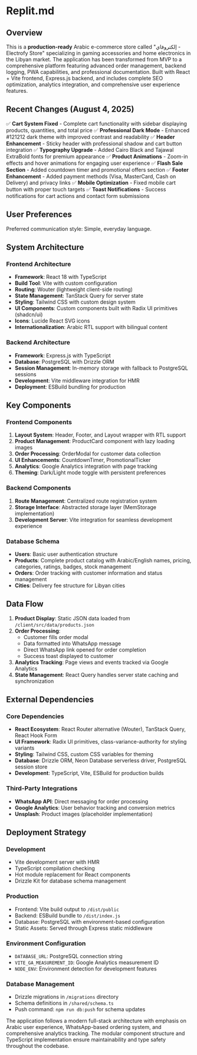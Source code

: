 # Replit.md

## Overview

This is a **production-ready** Arabic e-commerce store called "إلكتروفاي - Electrofy Store" specializing in gaming accessories and home electronics in the Libyan market. The application has been transformed from MVP to a comprehensive platform featuring advanced order management, backend logging, PWA capabilities, and professional documentation. Built with React + Vite frontend, Express.js backend, and includes complete SEO optimization, analytics integration, and comprehensive user experience features.

## Recent Changes (August 4, 2025)

✅ **Cart System Fixed** - Complete cart functionality with sidebar displaying products, quantities, and total price
✅ **Professional Dark Mode** - Enhanced #121212 dark theme with improved contrast and readability
✅ **Header Enhancement** - Sticky header with professional shadow and cart button integration
✅ **Typography Upgrade** - Added Cairo Black and Tajawal ExtraBold fonts for premium appearance
✅ **Product Animations** - Zoom-in effects and hover animations for engaging user experience
✅ **Flash Sale Section** - Added countdown timer and promotional offers section
✅ **Footer Enhancement** - Added payment methods (Visa, MasterCard, Cash on Delivery) and privacy links
✅ **Mobile Optimization** - Fixed mobile cart button with proper touch targets
✅ **Toast Notifications** - Success notifications for cart actions and contact form submissions

## User Preferences

Preferred communication style: Simple, everyday language.

## System Architecture

### Frontend Architecture
- **Framework**: React 18 with TypeScript
- **Build Tool**: Vite with custom configuration
- **Routing**: Wouter (lightweight client-side routing)
- **State Management**: TanStack Query for server state
- **Styling**: Tailwind CSS with custom design system
- **UI Components**: Custom components built with Radix UI primitives (shadcn/ui)
- **Icons**: Lucide React SVG icons
- **Internationalization**: Arabic RTL support with bilingual content

### Backend Architecture
- **Framework**: Express.js with TypeScript
- **Database**: PostgreSQL with Drizzle ORM
- **Session Management**: In-memory storage with fallback to PostgreSQL sessions
- **Development**: Vite middleware integration for HMR
- **Deployment**: ESBuild bundling for production

## Key Components

### Frontend Components
1. **Layout System**: Header, Footer, and Layout wrapper with RTL support
2. **Product Management**: ProductCard component with lazy loading images
3. **Order Processing**: OrderModal for customer data collection
4. **UI Enhancements**: CountdownTimer, PromotionalTicker
5. **Analytics**: Google Analytics integration with page tracking
6. **Theming**: Dark/Light mode toggle with persistent preferences

### Backend Components
1. **Route Management**: Centralized route registration system
2. **Storage Interface**: Abstracted storage layer (MemStorage implementation)
3. **Development Server**: Vite integration for seamless development experience

### Database Schema
- **Users**: Basic user authentication structure
- **Products**: Complete product catalog with Arabic/English names, pricing, categories, ratings, badges, stock management
- **Orders**: Order tracking with customer information and status management
- **Cities**: Delivery fee structure for Libyan cities

## Data Flow

1. **Product Display**: Static JSON data loaded from `/client/src/data/products.json`
2. **Order Processing**: 
   - Customer fills order modal
   - Data formatted into WhatsApp message
   - Direct WhatsApp link opened for order completion
   - Success toast displayed to customer
3. **Analytics Tracking**: Page views and events tracked via Google Analytics
4. **State Management**: React Query handles server state caching and synchronization

## External Dependencies

### Core Dependencies
- **React Ecosystem**: React Router alternative (Wouter), TanStack Query, React Hook Form
- **UI Framework**: Radix UI primitives, class-variance-authority for styling variants
- **Styling**: Tailwind CSS, custom CSS variables for theming
- **Database**: Drizzle ORM, Neon Database serverless driver, PostgreSQL session store
- **Development**: TypeScript, Vite, ESBuild for production builds

### Third-Party Integrations
- **WhatsApp API**: Direct messaging for order processing
- **Google Analytics**: User behavior tracking and conversion metrics
- **Unsplash**: Product images (placeholder implementation)

## Deployment Strategy

### Development
- Vite development server with HMR
- TypeScript compilation checking
- Hot module replacement for React components
- Drizzle Kit for database schema management

### Production
- Frontend: Vite build output to `/dist/public`
- Backend: ESBuild bundle to `/dist/index.js`
- Database: PostgreSQL with environment-based configuration
- Static Assets: Served through Express static middleware

### Environment Configuration
- `DATABASE_URL`: PostgreSQL connection string
- `VITE_GA_MEASUREMENT_ID`: Google Analytics measurement ID
- `NODE_ENV`: Environment detection for development features

### Database Management
- Drizzle migrations in `/migrations` directory
- Schema definitions in `/shared/schema.ts`
- Push command: `npm run db:push` for schema updates

The application follows a modern full-stack architecture with emphasis on Arabic user experience, WhatsApp-based ordering system, and comprehensive analytics tracking. The modular component structure and TypeScript implementation ensure maintainability and type safety throughout the codebase.